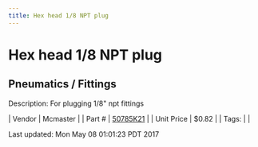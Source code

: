 ```yaml
---
title: Hex head 1/8 NPT plug
---
```


# Hex head 1/8 NPT plug
## Pneumatics / Fittings
Description: 	For plugging 1/8" npt fittings 

| Vendor | Mcmaster | 
| Part # | [50785K21](https://www.mcmaster.com/#50785K21) | 
| Unit Price | $0.82 | 
| Tags: |  | 

Last updated: Mon May 08 01:01:23 PDT 2017